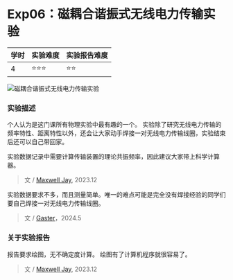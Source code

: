 # Exp06：磁耦合谐振式无线电力传输实验

| 学时 | 实验难度 | 实验报告难度 |
|------|---------|------------|
| 4 | ⭐⭐⭐ | ⭐⭐ |

![磁耦合谐振式无线电力传输实验](https://github.com/HITSZ-OpenAuto/PHYS1002A/assets/107470012/0340d6d0-7270-4383-b481-27ba6b0cd319)

### 实验描述

个人认为是这门课所有物理实验中最有趣的一个。
实验除了研究无线电力传输的频率特性、距离特性以外，还会让大家动手焊接一对无线电力传输线圈，实验结束后还可以自己带回家。

实验数据记录中需要计算传输装置的理论共振频率，因此建议大家带上科学计算器。

> 文 / [Maxwell Jay](https://github.com/MaxwellJay256), 2023.12

实验数据要求不多，而且测量简单。唯一的难点可能是完全没有焊接经验的同学们要自己焊接一对无线电力传输线圈。

> 文 / [Gaster](https://github.com/WDGaster703/)，2024.5

### 关于实验报告

报告要求绘图，无不确定度计算。
绘图有了计算机程序就很容易了。

> 文 / [Maxwell Jay](https://github.com/MaxwellJay256), 2023.12